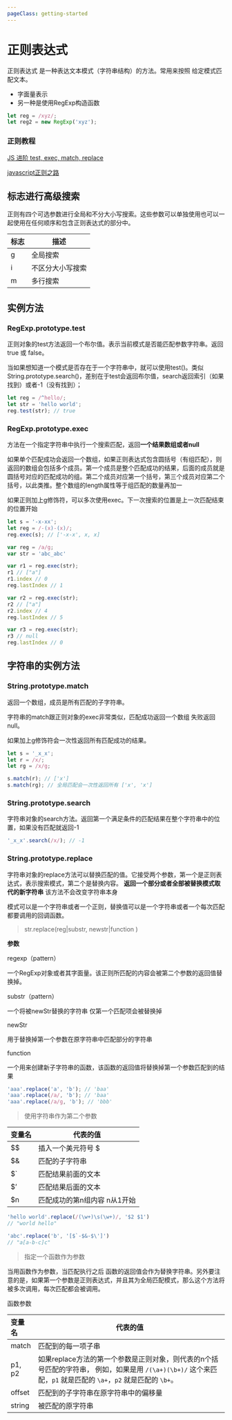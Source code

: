 ```yaml
---
pageClass: getting-started
---
```


# 正则表达式

正则表达式 是一种表达文本模式（字符串结构）的方法。常用来按照 给定模式匹配文本。

* 字面量表示 
* 另一种是使用RegExp构造函数  

```javascript
let reg = /xyz/;
let reg2 = new RegExp('xyz');
```



### 正则教程

[JS 进阶 test, exec, match, replace](<https://segmentfault.com/a/1190000003497780> )

[javascript正则之路](<https://github.com/jawil/blog/issues/20> )



## 标志进行高级搜索

正则有四个可选参数进行全局和不分大小写搜索。这些参数可以单独使用也可以一起使用在任何顺序和包含正则表达式的部分中。

| 标志 | 描述             |
| ---- | ---------------- |
| g    | 全局搜索         |
| i    | 不区分大小写搜索 |
| m    | 多行搜索         |



## 实例方法



### RegExp.prototype.test

正则对象的test方法返回一个布尔值。表示当前模式是否能匹配参数字符串。返回 true 或 false。

当如果想知道一个模式是否存在于一个字符串中，就可以使用test()。类似String.prototype.search()，差别在于test会返回布尔值，search返回索引（如果找到）或者-1（没有找到）；

```javascript
let reg = /^hello/;
let str = 'hello world';
reg.test(str); // true
```

### RegExp.prototype.exec

方法在一个指定字符串中执行一个搜索匹配，返回**一个结果数组或者null**

如果单个匹配成功会返回一个数组，如果正则表达式包含圆括号（有组匹配），则返回的数组会包括多个成员。第一个成员是整个匹配成功的结果，后面的成员就是圆括号对应的匹配成功的组。第二个成员对应第一个括号，第三个成员对应第二个括号，以此类推。整个数组的length属性等于组匹配的数量再加一

如果正则加上g修饰符，可以多次使用exec。下一次搜索的位置是上一次匹配结束的位置开始

```javascript
let s = '-x-xx';
let reg = /-(x)-(x)/;
reg.exec(s); // ['-x-x', x, x]

var reg = /a/g;
var str = 'abc_abc'

var r1 = reg.exec(str);
r1 // ["a"]
r1.index // 0
reg.lastIndex // 1

var r2 = reg.exec(str);
r2 // ["a"]
r2.index // 4
reg.lastIndex // 5

var r3 = reg.exec(str);
r3 // null
reg.lastIndex // 0
```



## 字符串的实例方法

### String.prototype.match

返回一个数组，成员是所有匹配的子字符串。

字符串的match跟正则对象的exec非常类似，匹配成功返回一个数组 失败返回null。

如果加上g修饰符会一次性返回所有匹配成功的结果。

```javascript
let s = '_x_x';
let r = /x/;
let rg = /x/g;

s.match(r); // ['x']
s.match(rg); // 全局匹配会一次性返回所有 ['x', 'x']
```



### String.prototype.search

字符串对象的search方法。返回第一个满足条件的匹配结果在整个字符串中的位置，如果没有匹配就返回-1

```javascript
'_x_x'.search(/x/); // -1
```



### String.prototype.replace

字符串对象的replace方法可以替换匹配的值。它接受两个参数，第一个是正则表达式，表示搜索模式，第二个是替换内容。 **返回一个部分或者全部被替换模式取代的新字符串** 该方法不会改变字符串本身

模式可以是一个字符串或者一个正则，替换值可以是一个字符串或者一个每次匹配都要调用的回调函数。

> str.replace(reg|substr, newstr|function )

**参数**

regexp（pattern）

  一个RegExp对象或者其字面量。该正则所匹配的内容会被第二个参数的返回值替换掉。

substr（pattern）

  一个将被newStr替换的字符串 仅第一个匹配项会被替换掉 

newStr

  用于替换掉第一个参数在原字符串中匹配部分的字符串

function

  一个用来创建新子字符串的函数，该函数的返回值将替换掉第一个参数匹配到的结果

```javascript
'aaa'.replace('a', 'b'); // 'baa'
'aaa'.replace(/a/, 'b'); // 'baa'
'aaa'.replace(/a/g, 'b'); // 'bbb'
```

> 使用字符串作为第二个参数

| 变量名 | 代表的值                     |
| ------ | ---------------------------- |
| $$     | 插入一个美元符号 $           |
| $&     | 匹配的子字符串               |
| $`     | 匹配结果前面的文本           |
| $’     | 匹配结果后面的文本           |
| $n     | 匹配成功的第n组内容 n从1开始 |

```javascript
'hello world'.replace(/(\w+)\s(\w+)/, '$2 $1')
// "world hello"

'abc'.replace('b', '[$`-$&-$\']')
// "a[a-b-c]c"
```

> 指定一个函数作为参数

当用函数作为参数，当匹配执行之后 函数的返回值会作为替换字符串。另外要注意的是，如果第一个参数是正则表达式，并且其为全局匹配模式，那么这个方法将被多次调用，每次匹配都会被调用。 

函数参数

| 变量名 | 代表的值                                                     |
| :----- | ------------------------------------------------------------ |
| match  | 匹配到的每一项子串                                           |
| p1, p2 | 如果replace方法的第一个参数是正则对象，则代表的n个括号匹配的字符串， 例如，如果是用 `/(\a+)(\b+)/` 这个来匹配，`p1` 就是匹配的 `\a+`，`p2` 就是匹配的 `\b+`。 |
| offset | 匹配到的子字符串在原字符串中的偏移量                         |
| string | 被匹配的原字符串                                             |

















